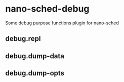# nano-sched-debug
Some debug purpose functions plugin for nano-sched

## debug.repl
## debug.dump-data
## debug.dump-opts
